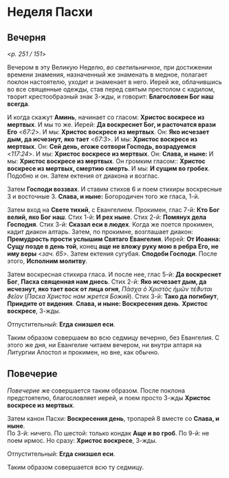 
# Неделя Пасхи

## Вечерня

<*p. 251 / 151*>

Вечером в эту Великую Неделю, *во светильничное*, при достижении времени знамения, назначенный же 
знаменать в медное, полагает поклон настоятелю, уходит и знаменает в него. Иерей же, облачившись 
во все священные одежды, став перед святым престолом с кадилом, творит крестообразный знак 3-жды, 
и говорит: **Благословен Бог наш всегда**. 

И когда скажут **Аминь**, начинает со гласом: **Христос воскресе из мертвых**. И мы то же. 
Иерей: **Да воскреснет Бог, и расточатся врази Его** <*67:2*>. И мы: **Христос воскресе из мертвых**. 
Он: **Яко исчезает дым, да исчезнут, яко тает** <*67:3*>. И мы: **Христос воскресе из мертвых**. 
Он: **Сей день, eгоже сотвори Господь, возрадуемся** <*117:24*>. И мы: **Христос воскресе из мертвых**. 
Он: **Слава, и ныне:**  И мы: **Христос воскресе из мертвых**. 
Он громким гласом:: **Христос воскресе из мертвых, смертию смерть**. И мы: **И сущим во гробех**. 
Подобно и он. Затем ектения от диакона и возглас. 

Затем **Господи воззвах**. И ставим стихов 6 и поем стихиры воскресные 3 и восточные 3. 
**Слава, и ныне:** Богородичен того же гласа, 1-й. 

Затем вход на **Свете тихий**, с Евангелием. Прокимен, глас 7-й: **Кто Бог велий, яко Бог наш**.
Стих 1-й: **И рех ныне**. 
Стих 2-й: **Помянух дела Господня**. 
Стих 3-й: **Сказал еси в людех**. 
Когда же поется прокимен, кадит диакон алтарь. Затем, по прокимне, возглашает диакон: **Премудрость 
прости услышим Святаго Евангелия**. Иерей: **От Иоанна: Сущу позде в день той**, конец 
**аще не вложу руку мою в ребра Его, не иму веры** <*зач. 65*>. 
Затем ектения сугубая. **Сподоби Господи**. После этого, **Исполним молитву**.  

Затем воскресная стихира гласа. И после нее, глас 5-й: **Да воскреснет Бог**, **Пасха священная нам днесь**. 
Стих 2-й: **Яко исчезает дым, да исчезнут, яко тает воск от лица огня**, *Πάσχα ὁ Χριστὸς ἡμῶν τέϑυται ϑεῖον* 
(*Пасха Христос нам жрется Божий*). 
Стих 3-й: **Тако да погибнут**, **Приидите от видения**. 
**Слава, и ныне: Воскресения день**. **Христос воскресе**, 3-жды. 

Отпустительный: **Егда снизшел еси**. 

Таким образом совершаем во всю седмицу вечерню, без Евангелия. С этого же дня, ни Евангелие читаем вечером, 
ни внутри алтаря на Литургии Апостол и прокимен, но вне, как обычно.   

## Повечерие

*Повечерие* же совершается таким образом. После поклона предстоятелю, благословляет иерей, и поем просто 
3-жды **Христос воскресе из мертвых**. 

Затем канон Пасхи: **Воскресения день**, тропарей 8 вместе со **Слава, и ныне**.  
По 3-й: ничего. 
По шестой: только кондак **Аще и во гроб**. 
По 9-й: не поем ирмос. Но сразу: **Христос воскресе**, 3-жды.   

Отпустительный: **Егда снизшел еси**. 

Таким образом совершается всю ту седмицу. 
